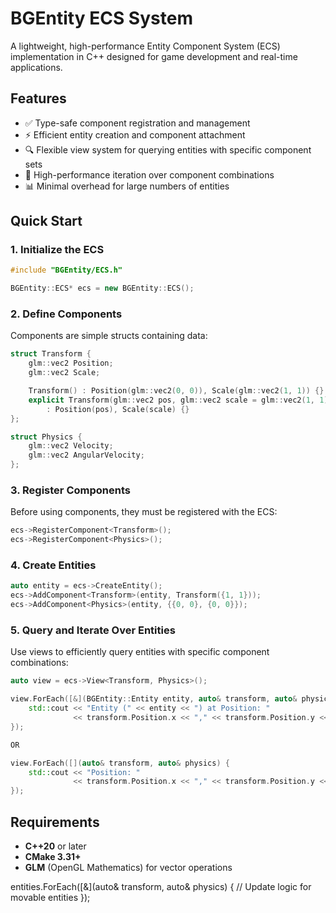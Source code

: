 # BGEntity ECS System

A lightweight, high-performance Entity Component System (ECS) implementation in C++ designed for game development and real-time applications.

## Features

- ✅ Type-safe component registration and management
- ⚡ Efficient entity creation and component attachment
- 🔍 Flexible view system for querying entities with specific component sets
- 🚀 High-performance iteration over component combinations
- 📊 Minimal overhead for large numbers of entities

## Quick Start

### 1. Initialize the ECS

```cpp
#include "BGEntity/ECS.h"

BGEntity::ECS* ecs = new BGEntity::ECS();
```

### 2. Define Components

Components are simple structs containing data:

```cpp
struct Transform {
    glm::vec2 Position;
    glm::vec2 Scale;

    Transform() : Position(glm::vec2(0, 0)), Scale(glm::vec2(1, 1)) {}
    explicit Transform(glm::vec2 pos, glm::vec2 scale = glm::vec2(1, 1)) 
        : Position(pos), Scale(scale) {}
};

struct Physics {
    glm::vec2 Velocity;
    glm::vec2 AngularVelocity;
};
```

### 3. Register Components

Before using components, they must be registered with the ECS:

```cpp
ecs->RegisterComponent<Transform>();
ecs->RegisterComponent<Physics>();
```

### 4. Create Entities

```cpp
auto entity = ecs->CreateEntity();
ecs->AddComponent<Transform>(entity, Transform({1, 1}));
ecs->AddComponent<Physics>(entity, {{0, 0}, {0, 0}});
```

### 5. Query and Iterate Over Entities

Use views to efficiently query entities with specific component combinations:

```cpp
auto view = ecs->View<Transform, Physics>();

view.ForEach([&](BGEntity::Entity entity, auto& transform, auto& physics) {
    std::cout << "Entity (" << entity << ") at Position: " 
              << transform.Position.x << "," << transform.Position.y << std::endl;
});

OR

view.ForEach([](auto& transform, auto& physics) {
    std::cout << "Position: " 
              << transform.Position.x << "," << transform.Position.y << std::endl;
});

```

## Requirements

- **C++20** or later
- **CMake 3.31+**
- **GLM** (OpenGL Mathematics) for vector operations

entities.ForEach([&](auto& transform, auto& physics) {
    // Update logic for movable entities
});
